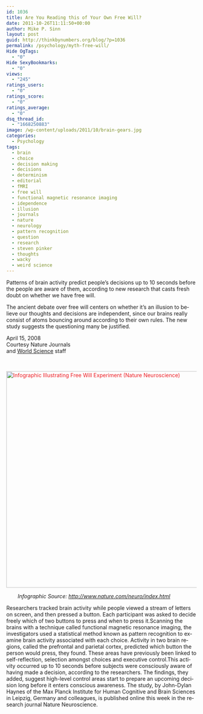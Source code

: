 ```yaml
---
id: 1036
title: Are You Reading this of Your Own Free Will?
date: 2011-10-26T11:11:50+00:00
author: Mike P. Sinn
layout: post
guid: http://thinkbynumbers.org/blog/?p=1036
permalink: /psychology/myth-free-will/
Hide OgTags:
  - "0"
Hide SexyBookmarks:
  - "0"
views:
  - "245"
ratings_users:
  - "0"
ratings_score:
  - "0"
ratings_average:
  - "0"
dsq_thread_id:
  - "1668250883"
image: /wp-content/uploads/2011/10/brain-gears.jpg
categories:
  - Psychology
tags:
  - brain
  - choice
  - decision making
  - decisions
  - determinism
  - editorial
  - fMRI
  - free will
  - functional magnetic resonance imaging
  - idependence
  - illusion
  - journals
  - nature
  - neurology
  - pattern recognition
  - question
  - research
  - steven pinker
  - thoughts
  - wacky
  - weird science
---
```

Patterns of brain ac­ti­vity pre­dict peo­ple’s de­ci­sions up to 10 sec­onds be­fore the peo­ple are aware of them, ac­cord­ing to new re­search that casts fresh doubt on whether we have free will.

The ancient debate over free will cen­ters on whether it’s an il­lu­sion to be­lieve our thoughts and de­ci­sions are in­de­pend­ent, since our brains really con­sist of atoms bouncing around ac­cord­ing to their own rules. The new study suggests the questioning many be justified.

April 15, 2008  
Courtesy Nature Journals  
and [World Science](http://www.world-science.net/) staff

&nbsp;

<a style="color: #ed1e24; text-decoration: underline;" href="http://thinkbynumbers.org/wp-content/uploads/2011/10/free-will-infographic.gif"><img data-attachment-id="1037" data-permalink="https://thinkbynumbers.org/psychology/myth-free-will/attachment/free-will-infographic/" data-orig-file="https://thinkbynumbers.org/wp-content/uploads/2011/10/free-will-infographic.gif" data-orig-size="624,572" data-comments-opened="1" data-image-meta="{&quot;aperture&quot;:&quot;0&quot;,&quot;credit&quot;:&quot;&quot;,&quot;camera&quot;:&quot;&quot;,&quot;caption&quot;:&quot;&quot;,&quot;created_timestamp&quot;:&quot;0&quot;,&quot;copyright&quot;:&quot;&quot;,&quot;focal_length&quot;:&quot;0&quot;,&quot;iso&quot;:&quot;0&quot;,&quot;shutter_speed&quot;:&quot;0&quot;,&quot;title&quot;:&quot;&quot;,&quot;orientation&quot;:&quot;0&quot;}" data-image-title="Free Will Experiment" data-image-description="" data-medium-file="https://thinkbynumbers.org/wp-content/uploads/2011/10/free-will-infographic-300x275.gif" data-large-file="https://thinkbynumbers.org/wp-content/uploads/2011/10/free-will-infographic.gif" class="size-full wp-image-1037 alignnone" title="Free Will Experiment" src="http://thinkbynumbers.org/wp-content/uploads/2011/10/free-will-infographic.gif" alt="Infographic Illustrating Free Will Experiment (Nature Neuroscience)" width="624" height="572" /></a>

<p style="padding-left: 30px;">
  <em>Infographic Source: <a href="http://www.nature.com/neuro/index.html" target="_blank">http://www.nature.com/neuro/index.html</a></em>
</p>

<div>
  Re­search­ers tracked brain ac­ti­vity while peo­ple viewed a stream of let­ters on screen, and then pressed a but­ton. Each par­ti­ci­pant was asked to de­cide freely which of two but­tons to press and when to press it.Scan­ning the brains with a tech­nique called func­tion­al mag­net­ic res­o­nance im­ag­ing, the in­ves­ti­ga­tors used a sta­tis­ti­cal meth­od known as pat­tern rec­og­ni­tion to ex­am­ine brain ac­ti­vity as­so­ci­at­ed with each choice. Ac­ti­vity in two brain re­gions, called the pre­fron­tal and pa­ri­e­tal cor­tex, pre­dicted which but­ton the per­son would press, they found. These ar­eas have pre­vi­ously been linked to self-re­flec­tion, se­lec­tion amongst choices and ex­ec­u­tive con­trol.This ac­ti­vity oc­curred up to 10 sec­onds be­fore sub­jects were con­sciously aware of hav­ing made a de­ci­sion, ac­cord­ing to the re­search­ers. The find­ings, they added, sug­gest high-lev­el con­trol ar­eas start to pre­pare an up­com­ing de­ci­sion long be­fore it en­ters con­scious awareness. The stu­dy, by John-Dylan Haynes of the Max Planck In­sti­tute for Hu­man Cog­ni­tive and Brain Sci­ences in Leip­zig, Ger­ma­ny and col­leagues, is pub­lished on­line this week in the re­search jour­nal Na­ture Neu­ro­sci­ence.
</div>

&nbsp;

<p style="padding-left: 30px;">
</p>

<div>
</div>

<div>
</div>